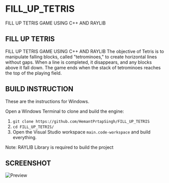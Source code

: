 # FILL_UP_TETRIS
FILL UP TETRIS GAME USING C++ AND RAYLIB
## FILL UP TETRIS
FILL UP TETRIS GAME USING C++ AND RAYLIB 
The objective of Tetris is to manipulate falling blocks, called "tetrominoes," to create horizontal lines without gaps. When a line is completed, it disappears, and any blocks above it fall down. The game ends when the stack of tetrominoes reaches the top of the playing field.

## BUILD INSTRUCTION 

These are the instructions for Windows.

Open a Windows Terminal to clone and build the engine:

  1. `git clone https://github.com/HemantPrtapSingh/FILL_UP_TETRIS`
  2. `cd FILL_UP_TETRIS/`
  3. Open the Visual Studio workspace `main.code-workspace` and build everything.

Note: 
RAYLIB Library is required to build the project

## SCREENSHOT
![Preview](https://github.com/user-attachments/assets/01c57b61-d04e-460e-9378-3fa5ddf2ed68)



